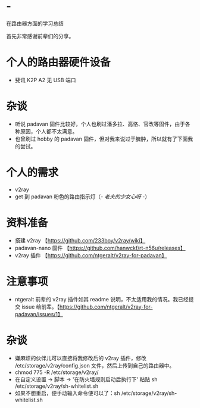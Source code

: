 # -
在路由器方面的学习总结


首先非常感谢前辈们的分享。

# 个人的路由器硬件设备
- 斐讯 K2P A2 无 USB 端口

# 杂谈
- 听说 padavan 固件比较好，个人也刷过潘多拉、高恪、官改等固件，由于各种原因，个人都不太满意。
- 也曾刷过 hobby 的 padavan 固件，但对我来说过于臃肿，所以就有了下面我的尝试。

# 个人的需求
- v2ray
- get 到 padavan 粉色的路由指示灯（*- 老夫的少女心呀 -*）

# 资料准备
- 搭建 v2ray 【https://github.com/233boy/v2ray/wiki】
- padavan-nano 固件 【https://github.com/hanwckf/rt-n56u/releases】
- v2ray 插件 【https://github.com/ntgeralt/v2ray-for-padavan】

# 注意事项
- ntgeralt 前辈的 v2ray 插件如其 readme 说明，不太适用我的情况。我已经提交 issue 给前辈。【https://github.com/ntgeralt/v2ray-for-padavan/issues/1】

# 杂谈
- 嫌麻烦的伙伴儿可以直接将我修改后的 v2ray 插件，修改 /etc/storage/v2ray/config.json 文件，然后上传到自己的路由器中。
- chmod 775 -R /etc/storage/v2ray/
- 在自定义设置 -> 脚本 -> '在防火墙规则启动后执行下' 粘贴 sh /etc/storage/v2ray/sh-whitelist.sh
- 如果不想重启，便手动输入命令便可以了：sh /etc/storage/v2ray/sh-whitelist.sh
